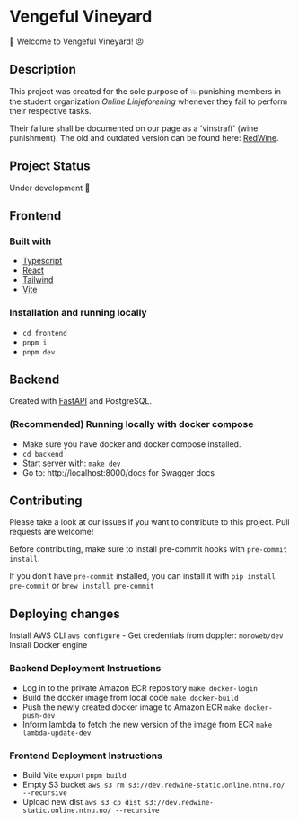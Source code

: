 # Vengeful Vineyard

:wine_glass: Welcome to Vengeful Vineyard! :angry:

## Description

This project was created for the sole purpose of :boom: punishing members in the
student organization <i>Online Linjeforening</i> whenever they fail to perform
their respective tasks.

Their failure shall be documented on our page as a 'vinstraff' (wine punishment).
The old and outdated version can be found here: [RedWine](https://online.ntnu.no/redwine/).

## Project Status

Under development 🚧

## Frontend

### Built with

- [Typescript](https://www.typescriptlang.org/)
- [React](https://reactjs.org/)
- [Tailwind](https://tailwindcss.com/)
- [Vite](https://vitejs.dev/)

### Installation and running locally

* `cd frontend`
* `pnpm i`
* `pnpm dev`


## Backend

Created with [FastAPI](https://fastapi.tiangolo.com) and PostgreSQL.

### (Recommended) Running locally with docker compose
* Make sure you have docker and docker compose installed.
* `cd backend`
* Start server with: `make dev`
* Go to: http://localhost:8000/docs for Swagger docs

## Contributing

Please take a look at our issues if you want to contribute to this project. Pull requests are welcome!

Before contributing, make sure to install pre-commit hooks with `pre-commit install`.

If you don't have `pre-commit` installed, you can install it with `pip install pre-commit` or `brew install pre-commit`

## Deploying changes
Install AWS CLI
`aws configure` - Get credentials from doppler: `monoweb/dev`
Install Docker engine

### Backend Deployment Instructions
* Log in to the private Amazon ECR repository `make docker-login` 
* Build the docker image from local code `make docker-build`
* Push the newly created docker image to Amazon ECR `make docker-push-dev`
* Inform lambda to fetch the new version of the image from ECR `make lambda-update-dev`

### Frontend Deployment Instructions
* Build Vite export `pnpm build`
* Empty S3 bucket `aws s3 rm s3://dev.redwine-static.online.ntnu.no/ --recursive`
* Upload new dist `aws s3 cp dist s3://dev.redwine-static.online.ntnu.no/ --recursive`


